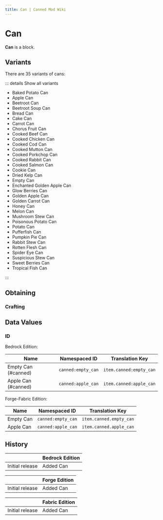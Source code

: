 ```yaml
---
title: Can | Canned Mod Wiki
---
```


# Can

<InvSlot id="canned:empty_can"/>
<InvSlot id="canned:apple_can"/>

**Can** is a block.

## Variants

There are 35 variants of cans:

::: details Show all variants

- Baked Potato Can
- Apple Can
- Beetroot Can
- Beetroot Soup Can
- Bread Can
- Cake Can
- Carrot Can
- Chorus Fruit Can
- Cooked Beef Can
- Cooked Chicken Can
- Cooked Cod Can
- Cooked Mutton Can
- Cooked Porkchop Can
- Cooked Rabbit Can
- Cooked Salmon Can
- Cookie Can
- Dried Kelp Can
- Empty Can
- Enchanted Golden Apple Can
- Glow Berries Can
- Golden Apple Can
- Golden Carrot Can
- Honey Can
- Melon Can
- Mushroom Stew Can
- Poisonous Potato Can
- Potato Can
- Pufferfish Can
- Pumpkin Pie Can
- Rabbit Stew Can
- Rotten Flesh Can
- Spider Eye Can
- Suspicious Stew Can
- Sweet Berries Can
- Tropical Fish Can

:::

## Obtaining

### Crafting

<ShapedRecipe
a1="iron_nugget" b1="iron_nugget" c1="iron_nugget"
a2="iron_nugget" b2="" c2="iron_nugget"
a3="iron_nugget" b3="iron_nugget" c3="iron_nugget"
output="canned:empty_can"
:count="1"/>

<ShapedRecipe
a1="canned:empty_can" b1="apple" c1="apple"
a2="apple" b2="apple" c2="apple"
a3="apple" b3="apple" c3="apple"
output="canned:apple_can"
:count="1"/>

## Data Values

### ID

Bedrock Edition:

| Name                | Namespaced ID      | Translation Key         |
| ------------------- | ------------------ | ----------------------- |
| Empty Can (#canned) | `canned:empty_can` | `item.canned:empty_can` |
| Apple Can (#canned) | `canned:apple_can` | `item.canned:apple_can` |

Forge-Fabric Edition:

| Name      | Namespaced ID      | Translation Key         |
| --------- | ------------------ | ----------------------- |
| Empty Can | `canned:empty_can` | `item.canned.empty_can` |
| Apple Can | `canned:apple_can` | `item.canned.apple_can` |

## History

|                 | Bedrock Edition |
| --------------- | --------------- |
| Initial release | Added Can       |

|                 | Forge Edition |
| --------------- | ------------- |
| Initial release | Added Can     |

|                 | Fabric Edition |
| --------------- | -------------- |
| Initial release | Added Can      |
